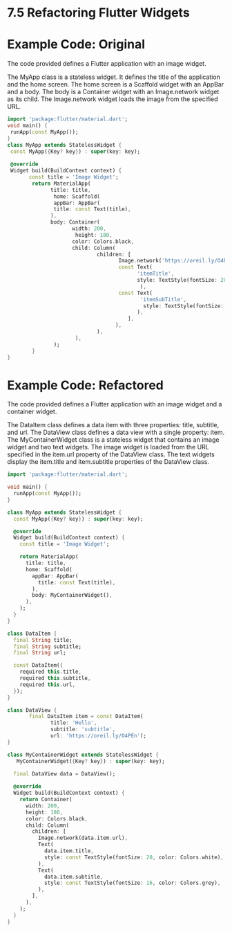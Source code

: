 # 7.5 Refactoring Flutter Widgets


# Example Code: Original


The code provided defines a Flutter application with an image widget.

The MyApp class is a stateless widget. 
It defines the title of the application and the home screen. 
The home screen is a Scaffold widget with an AppBar and a body. 
The body is a Container widget with an Image.network widget as its child.
The Image.network widget loads the image from the specified URL.

```dart
import 'package:flutter/material.dart';
void main() {
 runApp(const MyApp());
}
class MyApp extends StatelessWidget {
 const MyApp({Key? key}) : super(key: key);
 
 @override
 Widget build(BuildContext context) {
       const title = 'Image Widget';
        return MaterialApp(
              title: title,
               home: Scaffold(
               appBar: AppBar(
               title: const Text(title),
              ),
              body: Container(
                     width: 200,
                      height: 180,
                     color: Colors.black,
                     child: Column(
                             children: [
                                    Image.network('https://oreil.ly/O4PEn'),
                                    const Text(
                                          'itemTitle',
                                          style: TextStyle(fontSize: 20, color: Colors.white),
                                           ),
                                    const Text(
                                           'itemSubTitle',
                                            style: TextStyle(fontSize: 16, color: Colors.grey),
                                          ),
                                       ],
                                   ),
                             ),
                      ),
               );
        }
}
```



# Example Code: Refactored

The code provided defines a Flutter application with an image widget and a container widget.

The DataItem class defines a data item with three properties: title, subtitle, and url. 
The DataView class defines a data view with a single property: item. 
The MyContainerWidget class is a stateless widget that contains an image widget and two text widgets. 
The image widget is loaded from the URL specified in the item.url property of the DataView class. 
The text widgets display the item.title and item.subtitle properties of the DataView class.

```dart
import 'package:flutter/material.dart';

void main() {
  runApp(const MyApp());
}

class MyApp extends StatelessWidget {
  const MyApp({Key? key}) : super(key: key);

  @override
  Widget build(BuildContext context) {
    const title = 'Image Widget';

    return MaterialApp(
      title: title,
      home: Scaffold(
        appBar: AppBar(
          title: const Text(title),
        ),
        body: MyContainerWidget(),
      ),
    );
  }
}

class DataItem {
  final String title;
  final String subtitle;
  final String url;

  const DataItem({
    required this.title,
    required this.subtitle,
    required this.url,
  });
}

class DataView {
       final DataItem item = const DataItem(
              title: 'Hello',
              subtitle: 'subtitle',
              url: 'https://oreil.ly/O4PEn');
}

class MyContainerWidget extends StatelessWidget {
   MyContainerWidget({Key? key}) : super(key: key);

  final DataView data = DataView();
   
  @override
  Widget build(BuildContext context) {
    return Container(
      width: 200,
      height: 180,
      color: Colors.black,
      child: Column(
        children: [
          Image.network(data.item.url),
          Text(
            data.item.title,
            style: const TextStyle(fontSize: 20, color: Colors.white),
          ),
          Text(
            data.item.subtitle,
            style: const TextStyle(fontSize: 16, color: Colors.grey),
          ),
        ],
      ),
    );
  }
}

```

